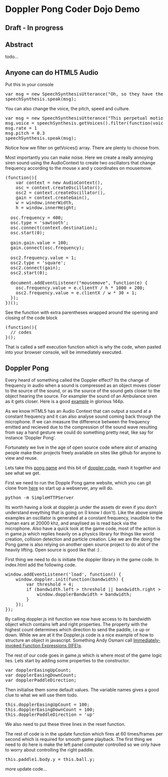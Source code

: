 Doppler Pong Coder Dojo Demo
============================

Draft - In progress
-------------------

Abstract
--------
todo...

Anyone can do HTML5 Audio
-------------------------
Put this in your console

<pre>
var msg = new SpeechSynthesisUtterance("Oh, so they have the Internet on computers now!");			
speechSynthesis.speak(msg);
</pre>

You can also change the voice, the pitch, speed and culture.

<pre>
var msg = new SpeechSynthesisUtterance("This perpetual motion machine Lisa made today is a joke. It just keeps going faster and faster");			
msg.voice = speechSynthesis.getVoices().filter(function(voice) { return voice.name == 'Zosia'; })[0];
msg.rate = 1
msg.pitch = 0.3
speechSynthesis.speak(msg);
</pre>

Notice how we filter on getVoices() array. There are plenty to choose from.

Most importantly you can make noise. Here we create a really annoying siren sound using the AudioContext to create two oscillators that change frequency according to the mouse x and y coordinates on mousemove.

<pre>
(function(){
	var context = new AudioContext(),
    osc = context.createOscillator(),
    osc2 = context.createOscillator(),
    gain = context.createGain(),
    w = window.innerWidth,
    h = window.innerHeight;
  
  osc.frequency = 400;
  osc.type = 'sawtooth';
  osc.connect(context.destination);
  osc.start(0);
  
  gain.gain.value = 100;
  gain.connect(osc.frequency);
  
  osc2.frequency.value = 1; 
  osc2.type = 'square';
  osc2.connect(gain);
  osc2.start(0);
  
  document.addEventListener("mousemove", function(e) {
    osc.frequency.value = e.clientY / h * 1000 + 200;
    osc2.frequency.value = e.clientX / w * 30 + 1;
  });
})();
</pre>

See the function with extra parentheses wrapped around the opening and closing of the code block

<pre>
(function(){
  // codes
}();
</pre>

That is called a self execution function which is why the code, when pasted into your browser console, will be immediately executed.

Doppler Pong
------------

Every heard of something called the Doppler effect? Its the change of frequency in audio when a sound is compressed as an object moves closer to the source of the sound, or as the source of the sound gets closer to the object hearing the source. For exampler the sound of an Ambulance siren as it gets closer. Here is a good [example](https://www.youtube.com/watch?v=imoxDcn2Sgo) in glorious 144p.

As we know HTML5 has an Audio Context that can output a sound at a constant frequency and it can also analyse sound coming back through the microphone. If we can measure the difference between the frequency emitted and recieved due to the compression of the sound wave resulting from say a hand gesture we could do something pretty neat, like say for instance 'Doppler Pong'.

Fortunately we live in the age of open source code where alot of amazing people make their projects freely available on sites like github for anyone to view and reuse.   

Lets take this [pong game](https://github.com/dasmikko/dasmikko.github.io/tree/master/public/games/pong-game) and this bit of [doppler code](http://danielrapp.github.io/doppler/), mash it together and see what we get.

First we need to run the Dopple Pong game website, which you can git clone from [here](https://github.com/michaelbramwell/dopplerPong.git) so start up a webserver, any will do.

<pre>
python -m SimpleHTTPServer
</pre>

Its worth having a look at doppler.js under the assets dir even if you don't understand eveything that is going on (I know I don't). Like the above simple examples an oscillator is generated at a constant frequency, inaudible to the human ears at 20000 khz, and anaylised as is read back via the microphone. Also have a quick look at the game code, most of the action is in game.js which replies heavily on a physics library for things like world creation, collision detection and particle creation. Like we are the doing the Pong game is also relying on another open source project to do alot of the heavily lifting. Open source is good like that :) .

First thing we need to do is initiate the doppler library in the game code. In index.html add the following code.

<pre>
window.addEventListener('load', function() {
	window.doppler.init(function(bandwidth) {
		var threshold = 4;
		if (bandwidth.left > threshold || bandwidth.right > threshold) {
			window.dopplerBandwidth = bandwidth;
		}
	});
});
</pre>

By calling doppler.js init function we now have access to its bandwidth object which contains left and right properties. The property with the highest count determines which direction to send the paddle, i.e up or down. While we are at it the Doppler.js code is a nice example of how to structure an object in javascript. Something Andy Osmani call [Immediately-invoked Function Expressions (IIFE)s](http://addyosmani.com/blog/essential-js-namespacing/).

The rest of our code goes in game.js which is where most of the game logic lies. Lets start by adding some properties to the constructor.

<pre>
var dopplerEasingUpCount;
var dopplerEasingDownCount;
var dopplerPaddleDirection;
</pre>

Then initialise them some default values. The variable names gives a good clue to what we will use them todo.

<pre>
this.dopplerEasingUpCount = 100;
this.dopplerEasingDownCount = 100;
this.dopplerPaddleDirection = 'up'
</pre>

We also need to put these three lines in the reset function.

The rest of code is in the update function which fires at 60 times/frames per second which is required for smooth game playback. The first thing we need to do here is make the left panel computer controlled so we only have to worry about controlling the right paddle.

<pre>
this.paddle1.body.y = this.ball.y;
</pre>
 more update code...

